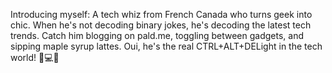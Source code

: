 Introducing myself: A tech whiz from French Canada who turns geek into chic. 
When he's not decoding binary jokes, he's decoding the latest tech trends. 
Catch him blogging on pald.me, toggling between gadgets, and sipping maple syrup lattes. 
Oui, he's the real CTRL+ALT+DELight in the tech world! 🍁💻🔥


